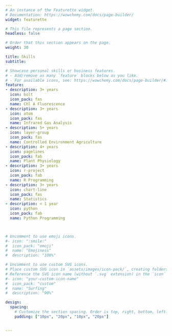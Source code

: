 ```yaml
---
# An instance of the Featurette widget.
# Documentation: https://wowchemy.com/docs/page-builder/
widget: featurette

# This file represents a page section.
headless: false

# Order that this section appears on the page.
weight: 30

title: Skills
subtitle:

# Showcase personal skills or business features.
# - Add/remove as many `feature` blocks below as you like.
# - For available icons, see: https://wowchemy.com/docs/page-builder/#icons
feature:
- description: 3+ years
  icon: bolt
  icon_pack: fas
  name: Chl A Fluorescence
- description: 3+ years
  icon: atom
  icon_pack: fas
  name: Infrared Gas Analysis
- description: 5+ years
  icon: layer-group
  icon_pack: fas
  name: Controlled Environment Agriculture
- description: 4+ years
  icon: pagelines
  icon_pack: fab
  name: Plant Physiology
- description: 3+ years
  icon: r-project
  icon_pack: fab
  name: R Programming
- description: 3+ years
  icon: chart-line
  icon_pack: fas
  name: Statistics
- description: < 1 year
  icon: python
  icon_pack: fab
  name: Python Programming



# Uncomment to use emoji icons.
#- icon: ":smile:"
#  icon_pack: "emoji"
#  name: "Emojiness"
#  description: "100%"  

# Uncomment to use custom SVG icons.
# Place custom SVG icon in `assets/images/icon-pack/`, creating folders if necessary.
# Reference the SVG icon name (without `.svg` extension) in the `icon` field.
#- icon: "your-custom-icon-name"
#  icon_pack: "custom"
#  name: "Surfing"
#  description: "90%"

design:
  spacing:
    # Customize the section spacing. Order is top, right, bottom, left.
    padding: ["10px", "20px", "10px", "20px"]


---
```

